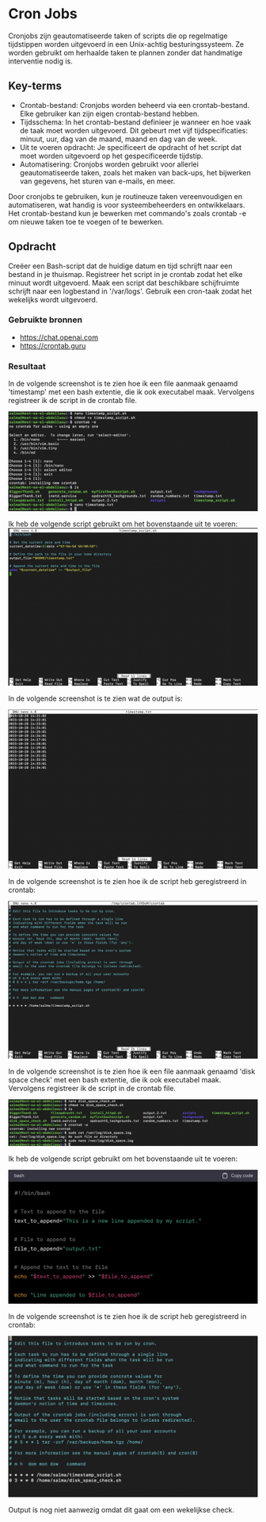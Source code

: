 # Cron Jobs
Cronjobs zijn geautomatiseerde taken of scripts die op regelmatige tijdstippen worden uitgevoerd in een Unix-achtig besturingssysteem. Ze worden gebruikt om herhaalde taken te plannen zonder dat handmatige interventie nodig is.

## Key-terms
* Crontab-bestand: Cronjobs worden beheerd via een crontab-bestand. Elke gebruiker kan zijn eigen crontab-bestand hebben.
* Tijdsschema: In het crontab-bestand definieer je wanneer en hoe vaak de taak moet worden uitgevoerd. Dit gebeurt met vijf tijdspecificaties: minuut, uur, dag van de maand, maand en dag van de week.
* Uit te voeren opdracht: Je specificeert de opdracht of het script dat moet worden uitgevoerd op het gespecificeerde tijdstip.
* Automatisering: Cronjobs worden gebruikt voor allerlei geautomatiseerde taken, zoals het maken van back-ups, het bijwerken van gegevens, het sturen van e-mails, en meer.  
  
Door cronjobs te gebruiken, kun je routineuze taken vereenvoudigen en automatiseren, wat handig is voor systeembeheerders en ontwikkelaars. Het crontab-bestand kun je bewerken met commando's zoals crontab -e om nieuwe taken toe te voegen of te bewerken.

## Opdracht  
Creëer een Bash-script dat de huidige datum en tijd schrijft naar een bestand in je thuismap.
Registreer het script in je crontab zodat het elke minuut wordt uitgevoerd.
Maak een script dat beschikbare schijfruimte schrijft naar een logbestand in '/var/logs'. Gebruik een cron-taak zodat het wekelijks wordt uitgevoerd.  

### Gebruikte bronnen
* https://chat.openai.com   
* https://crontab.guru 
 

### Resultaat
In de volgende screenshot is te zien hoe ik een file aanmaak genaamd 'timestamp' met een bash extentie, die ik ook executabel maak. Vervolgens registreer ik de script in de crontab file.     

![SS.2_Inloggen](../00_includes/01_Linux/28.madescript.executable.crontab.png)  
  
Ik heb de volgende script gebruikt om het bovenstaande uit te voeren: 
![SS.2_Inloggen](../00_includes/01_Linux/30.textinscript.png)    
  
In de volgende screenshot is te zien wat de output is:   

 ![SS.2_Inloggen](../00_includes/01_Linux/29.outputscript.png)    

 In de volgende screenshot is te zien hoe ik de script heb geregistreerd in crontab:  
   
![SS.2_Inloggen](../00_includes/01_Linux/31.tectinCronTab.png)     

In de volgende screenshot is te zien hoe ik een file aanmaak genaamd 'disk space check' met een bash extentie, die ik ook executabel maak. Vervolgens registreer ik de script in de crontab file.   
  
![SS.2_Inloggen](../00_includes/01_Linux/32.scriptDiskSpace.logfile.png)    

Ik heb de volgende script gebruikt om het bovenstaande uit te voeren:    
  
![SS.2_Inloggen](../00_includes/01_Linux/35.nantekst.png)    
  
 In de volgende screenshot is te zien hoe ik de script heb geregistreerd in crontab:    
   
![SS.2_Inloggen](../00_includes/01_Linux/34.crontab-e.png)  

Output is nog niet aanwezig omdat dit gaat om een wekelijkse check. 